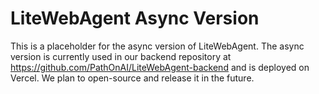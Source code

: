 # LiteWebAgent Async Version
This is a placeholder for the async version of LiteWebAgent. The async version is currently used in our backend repository at https://github.com/PathOnAI/LiteWebAgent-backend and is deployed on Vercel. We plan to open-source and release it in the future.
